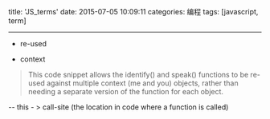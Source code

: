 title: 'JS_terms'
date: 2015-07-05 10:09:11
categories: 编程
tags: [javascript, term]

---

- re-used 	

- context

> This code snippet allows the identify() and speak() functions to be re-used against multiple context (me and you) objects, rather than needing a separate version of the function for each object.

--  this - >  call-site (the location in code where a function is called)